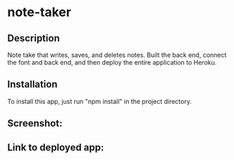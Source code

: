 # note-taker

## Description

Note take that writes, saves, and deletes notes. Built the back end, connect the font and back end, and then deploy the entire application to Heroku.

## Installation

To install this app, just run "npm install" in the project directory.

## Screenshot: 

## Link to deployed app: 